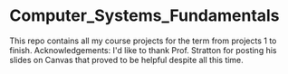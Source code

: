 # Computer_Systems_Fundamentals
This repo contains all my course projects for the term from projects 1 to finish. 
Acknowledgements: I'd like to thank Prof. Stratton for posting his slides on Canvas that proved to be helpful 
despite all this time. 
